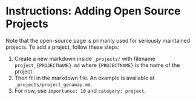 # Instructions: Adding Open Source Projects

Note that the open-source page is primarily used for seriously maintained projects. To add a project, follow these steps:

1. Create a new markdown inside `_projects/` with filename `project_{PROJECTNAME}.md` where `{PROJECTNAME}` is the name of the project.
2. Then fill in the markdown file. An example is available at `_projects/project_genamap.md`.
3. For now, use `importance: 10` and `category: project`.
